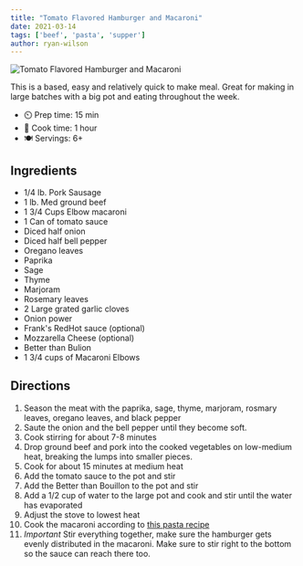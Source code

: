 ```yaml
---
title: "Tomato Flavored Hamburger and Macaroni"
date: 2021-03-14
tags: ['beef', 'pasta', 'supper']
author: ryan-wilson
---
```


![Tomato Flavored Hamburger and Macaroni](/pix/tomato-flavored-hamburger-macaroni.webp)

This is a based, easy and relatively quick to make meal. Great for making in large batches with a big pot and eating throughout the week.

- ⏲️ Prep time: 15 min
- 🍳 Cook time: 1 hour
- 🍽️ Servings: 6+

## Ingredients

- 1/4 lb. Pork Sausage
- 1 lb. Med ground beef
- 1 3/4 Cups Elbow macaroni
- 1 Can of tomato sauce
- Diced half onion
- Diced half bell pepper
- Oregano leaves
- Paprika
- Sage
- Thyme
- Marjoram
- Rosemary leaves
- 2 Large grated garlic cloves
- Onion power
- Frank's RedHot sauce (optional)
- Mozzarella Cheese (optional)
- Better than Bulion
- 1 3/4 cups of Macaroni Elbows

## Directions

1. Season the meat with the paprika, sage, thyme, marjoram, rosmary leaves, oregano leaves, and black pepper
2. Saute the onion and the bell pepper until they become soft.
3. Cook stirring for about 7-8 minutes
5. Drop ground beef and pork into the cooked vegetables on low-medium heat, breaking the lumps into smaller pieces.
6. Cook for about 15 minutes at medium heat
7. Add the tomato sauce to the pot and stir
8. Add the Better than Bouillon to the pot and stir
9. Add a 1/2 cup of water to the large pot and cook and stir until the water has evaporated
10. Adjust the stove to lowest heat
11. Cook the macaroni according to [this pasta recipe](pasta.html)
12. *Important* Stir everything together, make sure the hamburger gets evenly distributed in the macaroni. Make sure to stir right to the bottom so the sauce can reach there too.
